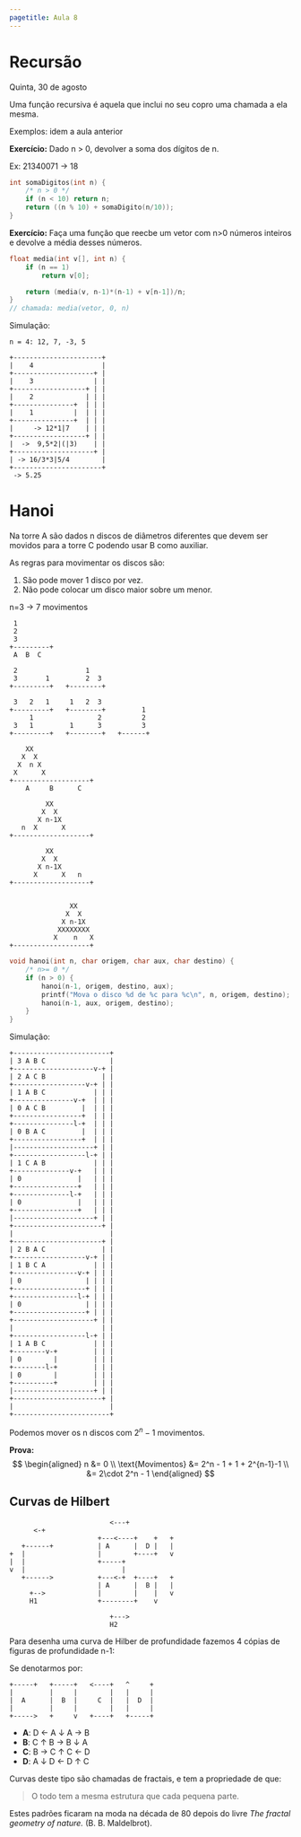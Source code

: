 ```yaml
---
pagetitle: Aula 8
---
```


# Recursão

Quinta, 30 de agosto

Uma função recursiva é aquela que inclui no seu copro uma chamada a ela mesma.

Exemplos: idem a aula anterior



**Exercício:** Dado n > 0, devolver a soma dos dígitos de n.

Ex: 21340071 -> 18

```C
int somaDigitos(int n) {
    /* n > 0 */
    if (n < 10) return n;
    return ((n % 10) + somaDigito(n/10));
}
```

**Exercício:** Faça uma função que reecbe um vetor com n>0 números inteiros e devolve a média desses números.

```C
float media(int v[], int n) {
    if (n == 1)
        return v[0];

    return (media(v, n-1)*(n-1) + v[n-1])/n;
}
// chamada: media(vetor, 0, n)
```

Simulação:

```
n = 4: 12, 7, -3, 5

+----------------------+
|    4                 |
+--------------------+ |
|    3               | |
+------------------+ | |
|    2             | | |
+---------------+  | | |
|    1          |  | | |
+---------------+  | | |
|     -> 12*1|7    | | |
+------------------+ | |
|  ->  9,5*2|(|3)    | |
+--------------------+ |
| -> 16/3*3|5/4        |
+----------------------+
 -> 5.25

```



# Hanoi

Na torre A são dados n discos de diâmetros diferentes que devem ser movidos para a torre C podendo usar B como auxiliar.

As regras para movimentar os discos são:

1. São pode mover 1 disco por vez.
2. Não pode colocar um disco maior sobre um menor.

n=3 → 7 movimentos

```
 1
 2
 3
+---------+
 A  B  C

 2                 1
 3       1         2  3
+---------+   +--------+

 3   2   1     1   2  3
+---------+   +--------+         1
     1                2          2
 3   1         1      3          3
+---------+   +--------+   +------+
```

```
    XX
   X  X
  X  n X
 X      X
+-------------------+
    A     B      C

         XX
        X  X
       X n-1X
   n  X      X
+-------------------+

         XX
        X  X
       X n-1X
      X      X   n
+-------------------+


               XX
              X  X
             X n-1X
            XXXXXXXX
           X    n   X
+-------------------+
```

```C
void hanoi(int n, char origem, char aux, char destino) {
    /* n>= 0 */
    if (n > 0) {
        hanoi(n-1, origem, destino, aux);
        printf("Mova o disco %d de %c para %c\n", n, origem, destino);
        hanoi(n-1, aux, origem, destino);
    }
}
```

Simulação:

```
+------------------------+
| 3 A B C                |
+--------------------v-+ |
| 2 A C B              | |
+------------------v-+ | |
| 1 A B C            | | |
+---------------v-+  | | |
| 0 A C B         |  | | |
+-----------------+  | | |
+---------------l-+  | | |
| 0 B A C         |  | | |
+-----------------+  | | |
|--------------------+ | |
+------------------l-+ | |
| 1 C A B            | | |
+--------------v-+   | | |
| 0              |   | | |
+----------------+   | | |
+--------------l-+   | | |
| 0              |   | | |
+----------------+   | | |
|--------------------+ | |
+----------------------+ |
|                        |
+----------------------+ |
| 2 B A C              | |
+------------------v-+ | |
| 1 B C A            | | |
+----------------v-+ | | |
| 0                | | | |
+------------------+ | | |
+----------------l-+ | | |
| 0                | | | |
+------------------+ | | |
+--------------------+ | |
|                      | |
+------------------l-+ | |
| 1 A B C            | | |
+--------v-+         | | |
| 0        |         | | |
+--------l-+         | | |
| 0        |         | | |
+----------+         | | |
|--------------------+ | |
+----------------------+ |
|                        |
+------------------------+
```

Podemos mover os n discos com $2^n-1$ movimentos.

**Prova:**
$$
\begin{aligned}
n &= 0 \\
\text{Movimentos} &= 2^n - 1 + 1 + 2^{n-1}-1 \\
&= 2\cdot 2^n - 1
\end{aligned}
$$

## Curvas de Hilbert

```
                         <---+
      <-+
                      +---<----+    +   +
   +------+           | A      |  D |   |
+  |                  |        +----+   v
|  |                  +-----+
v  |                        |
   +------>           +---<-+  +----+   +
                      | A      |  B |   |
     +-->             |        |    |   v
     H1               +--------+    v

                         +--->
                         H2
```

Para desenha uma curva de Hilber de profundidade  fazemos 4 cópias de figuras de profundidade n-1:

Se denotarmos por:

```
+-----+   +-----+   <----+   ^     +
|         |     |        |   |     |
|  A      |  B  |     C  |   |  D  |
|         |     |        |   |     |
+----->   +     v   +----+   +-----+
```


- **A**: D ← A ↓ A → B
- **B**: C ↑ B → B ↓ A
- **C**: B → C ↑ C ← D
- **D**: A ↓ D ← D ↑ C

Curvas deste tipo são chamadas de fractais, e tem a propriedade de que:

> O todo tem a mesma estrutura que cada pequena parte.

Estes padrões ficaram na moda na década de 80 depois do livre _The fractal geometry of nature._ (B. B. Maldelbrot).